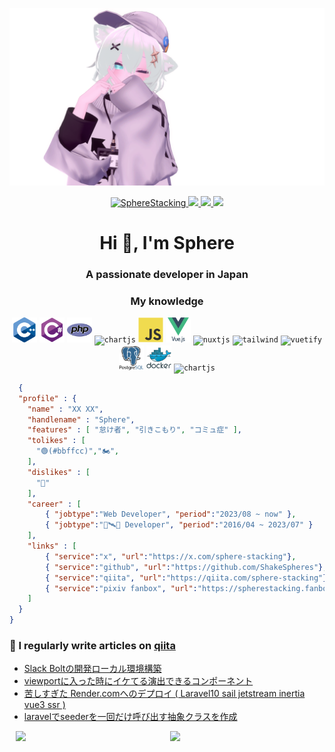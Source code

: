 ![hello-world](./images/hello-world.png)

<p align="center">
  <a href="https://github.com/SphereStacking/SphereStacking">
    <img src="https://komarev.com/ghpvc/?username=SphereStacking" alt="SphereStacking" />
  </a>
  <a href="http://twitter.com/SphereVR">
    <img height="20" src="https://img.shields.io/twitter/follow/sphereVR?style=for-the-badge&logo=x&label=x" />
  </a>
  <a href="https://github.com/SphereStacking">
    <img height="20" src="https://img.shields.io/github/followers/SphereStacking?label=follow&logo=github&style=flat" />
  </a>
  <a href="http://qiita.com/sphere-stacking">
    <img height="20" src="https://qiita-badge.apiapi.app/s/sphere-stacking/posts.svg" />
  </a>
</p>
<h1 align="center">Hi 👋, I'm Sphere</h1>
<h3 align="center">A passionate developer in Japan</h3>

<h3 align="center">My knowledge</h3>
<p align="center">
    <code><img src="https://raw.githubusercontent.com/devicons/devicon/master/icons/cplusplus/cplusplus-original.svg" alt="cplusplus" width="40" height="40"/></code>
    <code><img src="https://raw.githubusercontent.com/devicons/devicon/master/icons/csharp/csharp-original.svg" alt="csharp" width="40" height="40"/></code>
    <code><img src="https://raw.githubusercontent.com/devicons/devicon/master/icons/php/php-original.svg" alt="php" width="40" height="40"/></code>
    <code><img src="https://github.com/laravel/art/blob/master/laravel-logo.png" alt="chartjs" width="40" height="40"/></code>
    <code><img src="https://raw.githubusercontent.com/devicons/devicon/master/icons/javascript/javascript-original.svg" alt="javascript" width="40" height="40"/></code>
    <code><img src="https://raw.githubusercontent.com/devicons/devicon/master/icons/vuejs/vuejs-original-wordmark.svg" alt="vuejs" width="40" height="40"/></code>
    <code><img src="https://www.vectorlogo.zone/logos/nuxtjs/nuxtjs-icon.svg" alt="nuxtjs" width="40" height="40"/></code>
    <code><img src="https://www.vectorlogo.zone/logos/tailwindcss/tailwindcss-icon.svg" alt="tailwind" width="40" height="40"/></code>
    <code><img src="https://bestofjs.org/logos/vuetify.svg" alt="vuetify" width="40" height="40"/></code>
    <code><img src="https://raw.githubusercontent.com/devicons/devicon/master/icons/postgresql/postgresql-original-wordmark.svg" alt="postgresql" width="40" height="40"/></code>
    <code><img src="https://raw.githubusercontent.com/devicons/devicon/master/icons/docker/docker-original-wordmark.svg" alt="docker" width="40" height="40"/></code>
    <code><img src="https://www.chartjs.org/media/logo-title.svg" alt="chartjs" width="40" height="40"/></code>

</p>

``` json
  {
  "profile" : {
    "name" : "XX XX",
    "handlename" : "Sphere",
    "features" : [ "怠け者", "引きこもり", "コミュ症" ],
    "tolikes" : [
      "🟢(#bbffcc)","🏍️",
    ],
    "dislikes" : [
      "🦐"
    ],
    "career" : [
        { "jobtype":"Web Developer", "period":"2023/08 ~ now" },
        { "jobtype":"🚀🛰📡 Developer", "period":"2016/04 ~ 2023/07" }
    ],
    "links" : [
        { "service":"x", "url":"https://x.com/sphere-stacking"},
        { "service":"github", "url":"https://github.com/ShakeSpheres"},
        { "service":"qiita", "url":"https://qiita.com/sphere-stacking"},
        { "service":"pixiv fanbox", "url":"https://spherestacking.fanbox.cc/"}
    ]
  }
}
```

### 📝 I regularly write articles on [qiita](https://qiita.com/)

<p align="left">
  
<!-- BLOG-POST-LIST:START -->
- [Slack Boltの開発ローカル環境構築](https://qiita.com/sphere-stacking/items/cd80f1099bfb25354f53)
- [viewportに入った時にイケてる演出できるコンポーネント](https://qiita.com/sphere-stacking/items/b2c5ab6e5daee8cc95f4)
- [苦しすぎた Render.comへのデプロイ &lpar; Laravel10 sail jetstream inertia vue3 ssr &rpar;](https://qiita.com/sphere-stacking/items/a7ee2c7436401345ebfd)
- [laravelでseederを一回だけ呼び出す抽象クラスを作成](https://qiita.com/sphere-stacking/items/4ec0d5507d3230232410)
<!-- BLOG-POST-LIST:END -->

</p>
<p><img align="right" width="49%" src="https://github-readme-stats.vercel.app/api?username=SphereStacking&theme=vue-dark&show_icons=true"/></p>

<p><img align="right" width="49%" src="https://github-readme-stats.vercel.app/api/top-langs/?username=SphereStacking&theme=vue-dark&show_icons=true&layout=compact"/></p>

